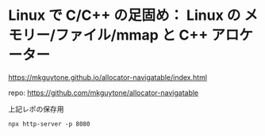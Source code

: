 # Linux で C/C++ の足固め： Linux の メモリー/ファイル/mmap と C++ アロケーター

https://mkguytone.github.io/allocator-navigatable/index.html

repo: https://github.com/mkguytone/allocator-navigatable

上記レポの保存用

```shell
npx http-server -p 8080
```
